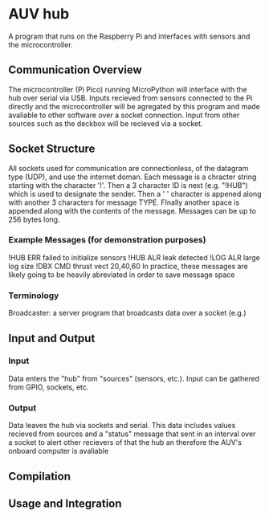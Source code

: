 # AUV hub
A program that runs on the Raspberry Pi and interfaces with sensors and the microcontroller.


## Communication Overview

The microcontroller (Pi Pico) running MicroPython will interface with the hub over serial via USB.
Inputs recieved from sensors connected to the Pi directly and the microcontroller will be agregated by this program and made avaliable to other software over a socket connection.
Input from other sources such as the deckbox will be recieved via a socket.

## Socket Structure
All sockets used for communication are connectionless, of the datagram type (UDP), and use the internet doman.
Each message is a chracter string starting with the character '!'. Then a 3 character ID is next (e.g. "!HUB") which is used to designate the sender. Then a ' ' character is appened along with another 3 characters for message TYPE. FInally another space is appended along with the contents of the message. Messages can be up to 256 bytes long.
### Example Messages (for demonstration purposes)
!HUB ERR failed to initialize sensors
!HUB ALR leak detected
!LOG ALR large log size
!DBX CMD thrust vect 20,40,60
In practice, these messages are likely going to be heavily abreviated in order to save message space
### Terminology
Broadcaster: a server program that broadcasts data over a socket (e.g.) 


## Input and Output
### Input
Data enters the "hub" from "sources" (sensors, etc.). Input can be gathered from GPIO, sockets, etc.

### Output
Data leaves the hub via sockets and serial. This data includes values recieved from sources and a "status" message that sent in an interval over a socket to alert other recievers of that the hub an therefore the AUV's onboard computer is avaliable

## Compilation

## Usage and Integration



